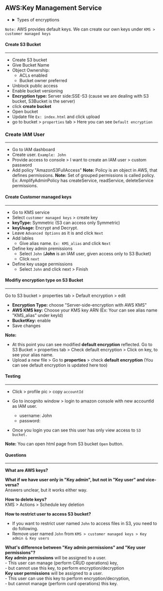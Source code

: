 ## AWS:Key Management Service

- <details>
    <summary>Types of encryptions</summary>

  - <details>
        <summary>In transit encryption</summary>

        While transferring data, we need to buy SSL certificate for authentication.
        ex; google runs on https protocol, meaning port 443

        But if we have a website - by default 
        - it's unsecured
        - It runs on http, meaning port 80

        To secure this, we need to buy SSL certificate - from domains like goDaddy or Hostinger
        then our website becomes secured, 
        then protocol changes to https, and port 443
    </details>

  - <details>
        <summary>Server side encryption</summary>

        If we upload files to S3 bucket, we can encrypt/decrypt data within the S3 Bucket(S3 bucket is the Server)

    </details>

  - <details>
        <summary>client side encryption</summary>

        We use some tools to manually encrypt/decrypt data.
        Then we upload to S3 bucket (server) 

    </details>
  </details>


`Note:` AWS provides default keys. We can create our own keys under `KMS > customer managed keys`

#### Create S3 Bucket
----------------------------------
- Create S3 bucket
- Give Bucket Name
- Object Ownership: 
   - ACLs enabled  
   - Bucket owner preferred
- Unblock public access
- Enable bucket versioning
- **Encryption type:** Server side:SSE-S3 (cause we are dealing with S3 bucket, S3Bucket is the server)
- click **create bucket**
- Open bucket
- Update file `Ex: index.html` and click upload
- go to bucket > `properties` tab > Here you can see `Default encryption`

### Create IAM User
--------------------
- Go to IAM dashboard
- Create user. `Example: John`
- Provide access to console > I want to create an IAM user > custom password
- Add policy "AmazonS3FullAccess"
**Note:** Policy is an object in AWS, that defines permissions.
**Note:** Set of grouped permissions is called policy. Ex: AmplifyAdminPolicy has createService, readService, deleteService permissions.


#### Create Customer managed keys
-------------------------------------
- Go to KMS service
- Select `customer managed keys` > create key
- **keyType:** Symmetric (S3 can access only Symmetric)
- **keyUsage:** Encrypt and Decrypt.
- Leave `Advanced Options` as it is and click `Next`
- Add lables
   - Give alias name. `Ex: KMS_alias` and click `Next`
- Define key admin premissions
   - Select `John` (**John** is an IAM user, given access only to S3 Bucket)
   - Click `next`
- Define key usage permissions
  - Select `John` and click next > Finish


#### Modifiy encryption type on S3 Bucket
-------------------------------------------
Go to S3 bucket > properties tab > Default encryption > edit 
  - **Encryption Type:** choose "Server-side-encryption with AWS KMS"
  - **AWS KMS key:** Choose your KMS key ARN (Ex: Your can see alias name "KMS_alias" under keyId)
  - **BucketKey:** enable
  - Save changes

**Note:** 
- At this point you can see modified **default encryption** reflected. Go to S3 Bucket > properties tab > Check default encryption > Click on key, to see your alias name.
- Upload a new file > Go to **properties** > check **default encryption** (You can see default encryption is updated here too)

#### Testing
----------------
- Click > profile pic > copy `accountId`
- Go to incognito window > login to amazon console with new accountId as IAM user.
    - username: John
    - password: 


- Once you login you can see this user has only view access to `S3 bucket.`

**Note:** You can open html page from S3 bucket `Open` button.





#### Questions
----------------
**What are AWS keys?**  

**What if we have user only in "Key admin", but not in "Key user" and vice-versa?**  
Answers unclear, but it works either way.  

**How to delete keys?**  
KMS > Actions > Schedule key deletion

**How to restrict user to access S3 bucket?**  
- If you want to restrict user named `John` to access files in S3, you need to do following.
- Remove user named `John` from `KMS > customer managed keys > Key admin & Key users`

**What's difference between "Key admin permissions" and "Key user permissions"?**  
**Key admin permissions** will be assigned to a user.   
    - This user can manage (perform CRUD operations) key,   
    - but cannot use this key, to perform encryption/decryption  
**Key user permissions** will be assigned to a user.   
    - This user can use this key to perform encryption/decryption,   
    - but cannot manage (perform curd operations) this key.  

